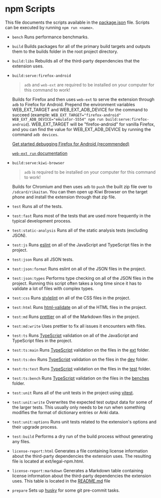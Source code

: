 # npm Scripts

This file documents the scripts available in the [package.json](../../package.json) file.
Scripts can be executed by running `npm run <name>`.

- `bench`
  Runs performance benchmarks.

- `build`
  Builds packages for all of the primary build targets and outputs them to the builds folder in the root project directory.

- `build:libs`
  Rebuilds all of the third-party dependencies that the extension uses.

- `build:serve:firefox-android`

  > `adb` and `web-ext` are required to be installed on your computer for this command to work!

  Builds for Firefox and then uses `web-ext` to serve the extension through `adb` to Firefox for Android. Prepend the environment variables WEB_EXT_TARGET and WEB_EXT_ADB_DEVICE for the command to succeed (example: `WEB_EXT_TARGET="firefox-android" WEB_EXT_ADB_DEVICE="emulator-5554" npm run build:serve:firefox-android`). WEB_EXT_TARGET will be "firefox-android" for vanilla Firefox, and you can find the value for WEB_EXT_ADB_DEVICE by running the command `adb devices`.

  [Get started debugging Firefox for Android (recommended)](https://extensionworkshop.com/documentation/develop/getting-started-with-web-ext/#test-and-degug-an-extention)

  [`web-ext run` documentation](https://extensionworkshop.com/documentation/develop/web-ext-command-reference/#web-ext-run)

- `build:serve:kiwi-browser`

  > `adb` is required to be installed on your computer for this command to work!

  Builds for Chromium and then uses `adb` to `push` the built zip file over to `/sdcard/rikaitan`. You can then open up Kiwi Browser on the target phone and install the extension through that zip file.

- `test`
  Runs all of the tests.

- `test:fast`
  Runs most of the tests that are used more frequently in the typical development process.

- `test:static-analysis`
  Runs all of the static analysis tests (excluding JSON).

- `test:js`
  Runs [eslint](https://eslint.org/) on all of the JavaScript and TypeScript files in the project.

- `test:json`
  Runs all JSON tests.

- `test:json:format`
  Runs eslint on all of the JSON files in the project.

- `test:json:types`
  Performs type checking on all of the JSON files in the project.
  Running this script often takes a long time since it has to validate a lot of files with complex types.

- `test:css`
  Runs [stylelint](https://stylelint.io/) on all of the CSS files in the project.

- `test:html`
  Runs [html-validate](https://html-validate.org/) on all of the HTML files in the project.

- `test:md`
  Runs [prettier](https://prettier.io/) on all of the Markdown files in the project.

- `test:md:write`
  Uses prettier to fix all issues it encounters with files.

- `test:ts`
  Runs [TypeScript](https://www.typescriptlang.org/) validation on all of the JavaScript and TypeScript files in the project.

- `test:ts:main`
  Runs [TypeScript](https://www.typescriptlang.org/) validation on the files in the [ext](../../ext/) folder.

- `test:ts:dev`
  Runs [TypeScript](https://www.typescriptlang.org/) validation on the files in the [dev](../../dev/) folder.

- `test:ts:test`
  Runs [TypeScript](https://www.typescriptlang.org/) validation on the files in the [test](../../test/) folder.

- `test:ts:bench`
  Runs [TypeScript](https://www.typescriptlang.org/) validation on the files in the [benches](../../benches/) folder.

- `test:unit`
  Runs all of the unit tests in the project using [vitest](https://vitest.dev/).

- `test:unit:write`
  Overwrites the expected test output data for some of the larger tests.
  This usually only needs to be run when something modifies the format of dictionary entries or Anki data.

- `test:unit:options`
  Runs unit tests related to the extension's options and their upgrade process.

- `test:build`
  Performs a dry run of the build process without generating any files.

- `license-report:html`
  Generates a file containing license information about the third-party dependencies the extension uses.
  The resulting file is located at ext/legal-npm.html.

- `license-report:markdown`
  Generates a Markdown table containing license information about the third-party dependencies the extension uses.
  This table is located in the [README.md](../../README.md#third-party-libraries) file

- `prepare`
  Sets up [husky](https://typicode.github.io/husky/) for some git pre-commit tasks.
